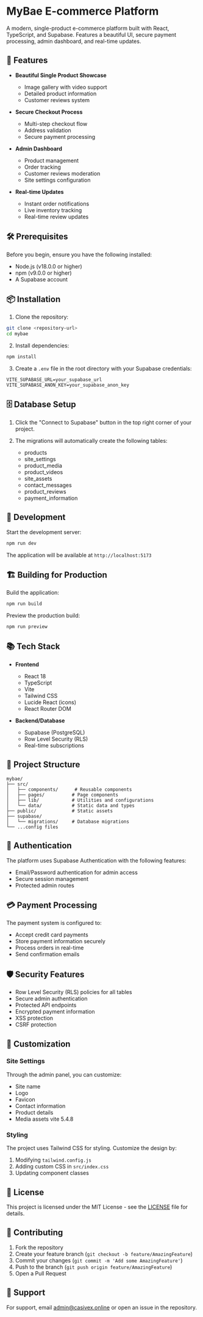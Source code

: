 # MyBae E-commerce Platform

A modern, single-product e-commerce platform built with React, TypeScript, and Supabase. Features a beautiful UI, secure payment processing, admin dashboard, and real-time updates.

## 🚀 Features

- **Beautiful Single Product Showcase**
  - Image gallery with video support
  - Detailed product information
  - Customer reviews system
  
- **Secure Checkout Process**
  - Multi-step checkout flow
  - Address validation
  - Secure payment processing
  
- **Admin Dashboard**
  - Product management
  - Order tracking
  - Customer reviews moderation
  - Site settings configuration
  
- **Real-time Updates**
  - Instant order notifications
  - Live inventory tracking
  - Real-time review updates

## 🛠 Prerequisites

Before you begin, ensure you have the following installed:
- Node.js (v18.0.0 or higher)
- npm (v9.0.0 or higher)
- A Supabase account

## 📦 Installation

1. Clone the repository:
```bash
git clone <repository-url>
cd mybae
```

2. Install dependencies:
```bash
npm install
```

3. Create a `.env` file in the root directory with your Supabase credentials:
```env
VITE_SUPABASE_URL=your_supabase_url
VITE_SUPABASE_ANON_KEY=your_supabase_anon_key
```

## 🗄️ Database Setup

1. Click the "Connect to Supabase" button in the top right corner of your project.

2. The migrations will automatically create the following tables:
   - products
   - site_settings
   - product_media
   - product_videos
   - site_assets
   - contact_messages
   - product_reviews
   - payment_information

## 🚀 Development

Start the development server:

```bash
npm run dev
```

The application will be available at `http://localhost:5173`

## 🏗️ Building for Production

Build the application:

```bash
npm run build
```

Preview the production build:

```bash
npm run preview
```

## 📚 Tech Stack

- **Frontend**
  - React 18
  - TypeScript
  - Vite
  - Tailwind CSS
  - Lucide React (icons)
  - React Router DOM

- **Backend/Database**
  - Supabase (PostgreSQL)
  - Row Level Security (RLS)
  - Real-time subscriptions

## 📁 Project Structure

```
mybae/
├── src/
│   ├── components/      # Reusable components
│   ├── pages/          # Page components
│   ├── lib/            # Utilities and configurations
│   └── data/           # Static data and types
├── public/             # Static assets
├── supabase/
│   └── migrations/     # Database migrations
└── ...config files
```

## 🔐 Authentication

The platform uses Supabase Authentication with the following features:
- Email/Password authentication for admin access
- Secure session management
- Protected admin routes

## 💳 Payment Processing

The payment system is configured to:
- Accept credit card payments
- Store payment information securely
- Process orders in real-time
- Send confirmation emails

## 🛡️ Security Features

- Row Level Security (RLS) policies for all tables
- Secure admin authentication
- Protected API endpoints
- Encrypted payment information
- XSS protection
- CSRF protection

## 🎨 Customization

### Site Settings
Through the admin panel, you can customize:
- Site name
- Logo
- Favicon
- Contact information
- Product details
- Media assets
vite 5.4.8
### Styling
The project uses Tailwind CSS for styling. Customize the design by:
1. Modifying `tailwind.config.js`
2. Adding custom CSS in `src/index.css`
3. Updating component classes

## 📝 License

This project is licensed under the MIT License - see the [LICENSE](LICENSE) file for details.

## 🤝 Contributing

1. Fork the repository
2. Create your feature branch (`git checkout -b feature/AmazingFeature`)
3. Commit your changes (`git commit -m 'Add some AmazingFeature'`)
4. Push to the branch (`git push origin feature/AmazingFeature`)
5. Open a Pull Request

## 📧 Support

For support, email admin@casivex.online or open an issue in the repository.
